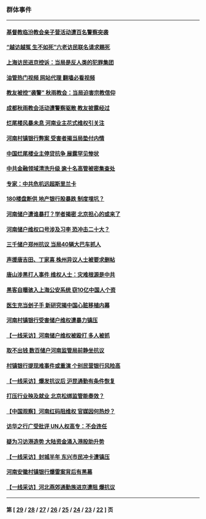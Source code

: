 ### 群体事件
---
#### [基督教临汾教会亲子营活动遭百名警察突袭](../../pages/ncid279/n13806527.md?08202045) 
#### [“越访越冤 生不如死”六老访民联名请求赐死](../../pages/ncid279/n13805907.md?08202045) 
#### [上海访民进京控诉：当局是反人类的犯罪集团](../../pages/ncid279/n13803858.md?08202045) 
#### [油管热门视频 网站代理 翻墙必看视频](http://209.222.30.114:81/youtube.html?08202045)
#### [教友被控“袭警” 秋雨教会：当局迫害宗教信仰](../../pages/ncid279/n13803563.md?08202045) 
#### [成都秋雨教会活动遭警察驱散 教友披露经过](../../pages/ncid279/n13802541.md?08202045) 
#### [烂尾楼风暴未息 河南业主花式维权引关注](../../pages/ncid279/n13794519.md?08202045) 
#### [河南村镇银行弊案 受害者揭当局垫付内情](../../pages/ncid279/n13791990.md?08202045) 
#### [中国烂尾楼业主停贷抗争 展露罕见惨状](../../pages/ncid279/n13787794.md?08202045) 
#### [中共金融领域清洗升级 逾十名高管被密集查处](../../pages/ncid279/n13782694.md?08202045) 
#### [专家：中共危机远超斯里兰卡](../../pages/ncid279/n13782248.md?08202045) 
#### [180楼盘断供 地产银行股暴跌 制度埋坑？](../../pages/ncid279/n13780778.md?08202045) 
#### [河南储户遭谁暴打？学者揭密 北京担心的或来了](../../pages/ncid279/n13779407.md?08202045) 
#### [河南储户维权口号涉及习李 恐冲击二十大？](../../pages/ncid279/n13778148.md?08202045) 
#### [三千储户郑州抗议 当局40辆大巴车抓人](../../pages/ncid279/n13777593.md?08202045) 
#### [声援唐吉田、丁家喜 株州异议人士被要求删帖](../../pages/ncid279/n13775534.md?08202045) 
#### [唐山涉黑打人事件 维权人士：灾难根源是中共](../../pages/ncid279/n13773534.md?08202045) 
#### [黑客自曝骇入上海公安系统 窃10亿中国人个资](../../pages/ncid279/n13773395.md?08202045) 
#### [医生充当刽子手 新研究揭中国心脏移植内幕](../../pages/ncid279/n13772291.md?08202045) 
#### [河南村镇银行受害储户维权遭暴力镇压](../../pages/ncid279/n13770841.md?08202045) 
#### [【一线采访】河南储户维权被殴打 多人被抓](../../pages/ncid279/n13768629.md?08202045) 
#### [取不出钱 数百储户河南监管局前静坐抗议](../../pages/ncid279/n13767198.md?08202045) 
#### [村镇银行提现难事件或重演 个别民营银行风险高](../../pages/ncid279/n13764495.md?08202045) 
#### [【一线采访】爆发抗议后 沪昆通勤有条件恢复](../../pages/ncid279/n13763504.md?08202045) 
#### [打压行业殃及就业 北京松绑监管能奏效？](../../pages/ncid279/n13761130.md?08202045) 
#### [【中国观察】河南红码阻维权 官媒因何热炒？](../../pages/ncid279/n13760146.md?08202045) 
#### [访华之行广受批评 UN人权高专：不会连任](../../pages/ncid279/n13758655.md?08202045) 
#### [疑为习访港造势 大陆资金涌入港股助升势](../../pages/ncid279/n13756127.md?08202045) 
#### [【一线采访】封城半年 东兴市民冲卡遭镇压](../../pages/ncid279/n13754277.md?08202045) 
#### [河南安徽村镇银行爆雷案背后有黑幕](../../pages/ncid279/n13754230.md?08202045) 
#### [【一线采访】河北燕郊通勤族进京遭阻 爆抗议](../../pages/ncid279/n13749999.md?08202045) 

---
#### 第 [ [29](./29.md?08202045) / [28](./28.md?08202045) / [27](./27.md?08202045) / [26](./26.md?08202045) / [25](./25.md?08202045) / [24](./24.md?08202045) / [23](./23.md?08202045) / [22](./22.md?08202045) ] 页
